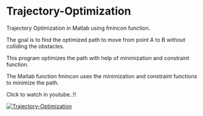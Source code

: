 # Trajectory-Optimization

Trajectory Optimization in Matlab using fmincon function.

The goal is to find the optimized path to move from point A to B without colliding the obstacles.

This program optimizes the path with help of minimization and constraint function.

The Matlab function fmincon uses the minimization and constraint functions to minimize the path.

Click to watch in youtube..!!

[![Trajectory-Optimization](https://img.youtube.com/vi/D8FdAetEN54/0.jpg)](https://www.youtube.com/watch?v=D8FdAetEN54)
